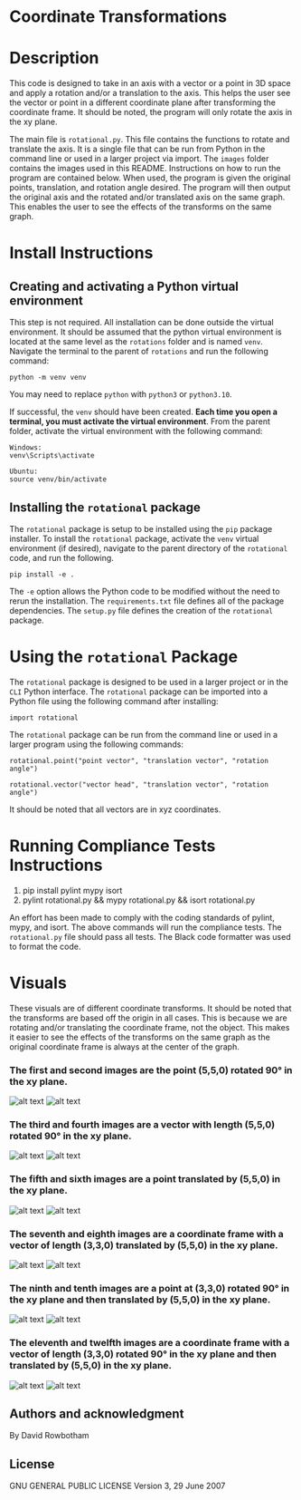 
# Coordinate Transformations

# Description
This code is designed to take in an axis with a vector or a point in 3D space and apply a rotation and/or a translation to the axis. This helps the user see the vector or point in a different coordinate plane after transforming the coordinate frame. It should be noted, the program will only rotate the axis in the xy plane. 

The main file is `rotational.py`. This file contains the functions to rotate and translate the axis. It is a single file that can be run from Python in the command line or used in a larger project via import. The `images` folder contains the images used in this README. Instructions on how to run the program are contained below. When used, the program is given the original points, translation, and rotation angle desired. The program will then output the original axis and the rotated and/or translated axis on the same graph. This enables the user to see the effects of the transforms on the same graph.

# Install Instructions
## Creating and activating a Python virtual environment
This step is not required. All installation can be done outside the virtual environment. It should be assumed that the python virtual environment is located at the same level as the `rotations` folder and is named `venv`. Navigate the terminal to the parent of `rotations` and run the following command:

```
python -m venv venv
```
You may need to replace `python` with `python3` or `python3.10`.

If successful, the `venv` should have been created. **Each time you open a terminal, you must activate the virtual environment**. From the parent folder, activate the virtual environment with the following command:

```
Windows:
venv\Scripts\activate

Ubuntu:
source venv/bin/activate
```

## Installing the `rotational` package
The `rotational` package is setup to be installed using the `pip` package installer. To install the `rotational` package, activate the `venv` virtual environment (if desired), navigate to the parent directory of the `rotational` code, and run the following.
```
pip install -e .
```
The `-e` option allows the Python code to be modified without the need to rerun the installation. The `requirements.txt` file defines all of the package dependencies. The `setup.py` file defines the creation of the `rotational` package.

# Using the `rotational` Package
The `rotational` package is designed to be used in a larger project or in the `CLI` Python interface. The `rotational` package can be imported into a Python file using the following command after installing:
```
import rotational
```
The `rotational` package can be run from the command line or used in a larger program using the following commands:
```
rotational.point("point vector", "translation vector", "rotation angle")

rotational.vector("vector head", "translation vector", "rotation angle")
```
It should be noted that all vectors are in xyz coordinates. 

# Running Compliance Tests Instructions
1. pip install pylint mypy isort 
2. pylint rotational.py && mypy rotational.py && isort rotational.py

An effort has been made to comply with the coding standards of pylint, mypy, and isort. The above commands will run the compliance tests. The `rotational.py` file should pass all tests. The Black code formatter was used to format the code.

# Visuals
These visuals are of different coordinate transforms. It should be noted that the transforms are based off the origin in all cases. This is because we are rotating and/or translating the coordinate frame, not the object. This makes it easier to see the effects of the transforms on the same graph as the original coordinate frame is always at the center of the graph. 

### The first and second images are the point (5,5,0) rotated 90&deg; in the xy plane.<br>

![alt text](images/p90.png "1. A point rotated 90&deg;")
![alt text](images/p90t.png "2. A point rotated 90&deg; in the xy plane")

### The third and fourth images are a vector with length (5,5,0) rotated 90&deg; in the xy plane.<br>

![alt text](images/v90.png "3. A vector rotated 90&deg;")
![alt text](images/v90t.png "4. A vector rotated 90&deg; in the xy plane")

### The fifth and sixth images are a point translated by (5,5,0) in the xy plane.<br>

![alt text](images/pt.png "5. A point translated by (5,5) in the xy plane")
![alt text](images/ptt.png "6. A point translated by (5,5) in the xy plane")

### The seventh and eighth images are a coordinate frame with a vector of length (3,3,0) translated by (5,5,0) in the xy plane.<br>

![alt text](images/vt.png "7. A vector translated by (5,5) in the xy plane")
![alt text](images/vtt.png "8. A vector translated by (5,5) in the xy plane")

### The ninth and tenth images are a point at (3,3,0) rotated 90&deg; in the xy plane and then translated by (5,5,0) in the xy plane.<br>

![alt text](images/fp.png "9. A point rotated 90&deg; in the xy plane and then translated by (5,5) in the xy plane")
![alt text](images/fpt.png "10. A point rotated 90&deg; in the xy plane and then translated by (5,5) in the xy plane")

### The eleventh and twelfth images are a coordinate frame with a vector of length (3,3,0) rotated 90&deg; in the xy plane and then translated by (5,5,0) in the xy plane.<br>

![alt text](images/vf.png "11. A vector rotated 90&deg; in the xy plane and then translated by (5,5) in the xy plane")
![alt text](images/vft.png "12. A vector rotated 90&deg; in the xy plane and then translated by (5,5) in the xy plane")


## Authors and acknowledgment
By David Rowbotham

## License
GNU GENERAL PUBLIC LICENSE
Version 3, 29 June 2007
 

